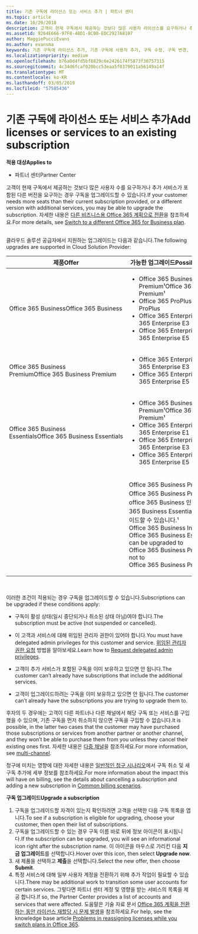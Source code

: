 ```yaml
---
title: 기존 구독에 라이선스 또는 서비스 추가 | 파트너 센터
ms.topic: article
ms.date: 10/29/2018
description: 고객이 현재 구독에서 제공하는 것보다 많은 사용자 라이선스를 요구하거나 추가 서비스가 포함된 다른 버전을 요구하는 경우 구독을 업그레이드할 수 있습니다.
ms.assetid: 9264E666-97F8-48D1-8C00-EDC2927A8107
author: MaggiePucciEvans
ms.author: evansma
keywords: 기존 구독에 라이선스 추가, 기존 구독에 사용자 추가, 구독 수정, 구독 변경, 고객에 대해 더 많은 라이선스 구입
ms.localizationpriority: medium
ms.openlocfilehash: b76a0d4fd5bf8829c6e2426174f5873f30757315
ms.sourcegitcommit: 4c34d6fcaf020bcc53eaa5f0379011a56149a14f
ms.translationtype: MT
ms.contentlocale: ko-KR
ms.lasthandoff: 03/05/2019
ms.locfileid: "57585436"
---
```

# <a name="add-licenses-or-services-to-an-existing-subscription"></a><span data-ttu-id="71366-104">기존 구독에 라이선스 또는 서비스 추가</span><span class="sxs-lookup"><span data-stu-id="71366-104">Add licenses or services to an existing subscription</span></span>

<span data-ttu-id="71366-105">**적용 대상**</span><span class="sxs-lookup"><span data-stu-id="71366-105">**Applies to**</span></span>

-  <span data-ttu-id="71366-106">파트너 센터</span><span class="sxs-lookup"><span data-stu-id="71366-106">Partner Center</span></span>

<span data-ttu-id="71366-107">고객이 현재 구독에서 제공하는 것보다 많은 사용자 수를 요구하거나 추가 서비스가 포함된 다른 버전을 요구하는 경우 구독을 업그레이드할 수 있습니다.</span><span class="sxs-lookup"><span data-stu-id="71366-107">If your customer needs more seats than their current subscription provided, or a different version with additional services, you may be able to upgrade the subscription.</span></span> <span data-ttu-id="71366-108">자세한 내용은 [다른 비즈니스용 Office 365 계획으로 전환](https://go.microsoft.com/fwlink/p/?LinkId=723577)을 참조하세요.</span><span class="sxs-lookup"><span data-stu-id="71366-108">For more details, see [Switch to a different Office 365 for Business plan](https://go.microsoft.com/fwlink/p/?LinkId=723577).</span></span>

## <a href="" id="upgradesubscription"></a>


<span data-ttu-id="71366-109">클라우드 솔루션 공급자에서 지원하는 업그레이드는 다음과 같습니다.</span><span class="sxs-lookup"><span data-stu-id="71366-109">The following upgrades are supported in Cloud Solution Provider:</span></span>

<table>
<colgroup>
<col width="50%" />
<col width="50%" />
</colgroup>
<thead>
<tr class="header">
<th><span data-ttu-id="71366-110">제품</span><span class="sxs-lookup"><span data-stu-id="71366-110">Offer</span></span></th>
<th><span data-ttu-id="71366-111">가능한 업그레이드</span><span class="sxs-lookup"><span data-stu-id="71366-111">Possible upgrades</span></span></th>
</tr>
</thead>
<tbody>
<tr class="odd">
<td><span data-ttu-id="71366-112">Office 365 Business</span><span class="sxs-lookup"><span data-stu-id="71366-112">Office 365 Business</span></span></td>
<td><ul>
<li><span data-ttu-id="71366-113">Office 365 Business Premium¹</span><span class="sxs-lookup"><span data-stu-id="71366-113">Office 365 Business Premium¹</span></span></li>
<li><span data-ttu-id="71366-114">Office 365 ProPlus</span><span class="sxs-lookup"><span data-stu-id="71366-114">Office 365 ProPlus</span></span></li>
<li><span data-ttu-id="71366-115">Office 365 Enterprise E3</span><span class="sxs-lookup"><span data-stu-id="71366-115">Office 365 Enterprise E3</span></span></li>
<li><span data-ttu-id="71366-116">Office 365 Enterprise E5</span><span class="sxs-lookup"><span data-stu-id="71366-116">Office 365 Enterprise E5</span></span></li>
</ul></td>
</tr>
<tr class="even">
<td><span data-ttu-id="71366-117">Office 365 Business Premium</span><span class="sxs-lookup"><span data-stu-id="71366-117">Office 365 Business Premium</span></span></td>
<td><ul>
<li><span data-ttu-id="71366-118">Office 365 Enterprise E3</span><span class="sxs-lookup"><span data-stu-id="71366-118">Office 365 Enterprise E3</span></span></li>
<li><span data-ttu-id="71366-119">Office 365 Enterprise E5</span><span class="sxs-lookup"><span data-stu-id="71366-119">Office 365 Enterprise E5</span></span></li>
</ul></td>
</tr>
<tr class="odd">
<td><span data-ttu-id="71366-120">Office 365 Business Essentials</span><span class="sxs-lookup"><span data-stu-id="71366-120">Office 365 Business Essentials</span></span></td>
<td><ul>
<li><span data-ttu-id="71366-121">Office 365 Business Premium¹</span><span class="sxs-lookup"><span data-stu-id="71366-121">Office 365 Business Premium¹</span></span></li>
<li><span data-ttu-id="71366-122">Office 365 Enterprise E1</span><span class="sxs-lookup"><span data-stu-id="71366-122">Office 365 Enterprise E1</span></span></li>
<li><span data-ttu-id="71366-123">Office 365 Enterprise E3</span><span class="sxs-lookup"><span data-stu-id="71366-123">Office 365 Enterprise E3</span></span></li>
<li><span data-ttu-id="71366-124">Office 365 Enterprise E5</span><span class="sxs-lookup"><span data-stu-id="71366-124">Office 365 Enterprise E5</span></span></li>
</ul></td>
</tr>
<tr class="even">
<td></td>
<td><p><span data-ttu-id="71366-125">Office 365 Business Premium 필요가 Office 365 Business Premium 인도 ¹ office 365 Business 인도 및 Office 365 Business Essentials 인도 업그레이드할 수 있습니다.</span><span class="sxs-lookup"><span data-stu-id="71366-125">¹ Office 365 Business India and Office 365 Business Essentials India can be upgraded to Office 365 Business Premium India, not to Office 365 Business Premium.</span></span></p></td>
</tr>
</tbody>
</table>

 

<span data-ttu-id="71366-126">이러한 조건이 적용되는 경우 구독을 업그레이드할 수 있습니다.</span><span class="sxs-lookup"><span data-stu-id="71366-126">Subscriptions can be upgraded if these conditions apply:</span></span>

-   <span data-ttu-id="71366-127">구독이 활성 상태(일시 중단되거나 취소된 상태 아님)여야 합니다.</span><span class="sxs-lookup"><span data-stu-id="71366-127">The subscription must be active (not suspended or cancelled).</span></span>

-   <span data-ttu-id="71366-128">이 고객과 서비스에 대해 위임된 관리자 권한이 있어야 합니다.</span><span class="sxs-lookup"><span data-stu-id="71366-128">You must have delegated admin privileges for this customer and service.</span></span> <span data-ttu-id="71366-129">[위임된 관리자 권한 요청](request-a-relationship-with-a-customer.md) 방법을 알아보세요.</span><span class="sxs-lookup"><span data-stu-id="71366-129">Learn how to [Request delegated admin privileges](request-a-relationship-with-a-customer.md).</span></span>

-   <span data-ttu-id="71366-130">고객이 추가 서비스가 포함된 구독을 이미 보유하고 있으면 안 됩니다.</span><span class="sxs-lookup"><span data-stu-id="71366-130">The customer can’t already have subscriptions that include the additional services.</span></span>

-   <span data-ttu-id="71366-131">고객이 업그레이드하려는 구독을 이미 보유하고 있으면 안 됩니다.</span><span class="sxs-lookup"><span data-stu-id="71366-131">The customer can’t already have the subscriptions you are trying to upgrade them to.</span></span>

<span data-ttu-id="71366-132">후자의 두 경우에는 고객이 다른 파트너나 다른 채널에서 해당 구독 또는 서비스를 구입했을 수 있으며, 기존 구독을 먼저 취소하지 않으면 구독을 구입할 수 없습니다.</span><span class="sxs-lookup"><span data-stu-id="71366-132">It is possible, in the latter two cases that the customer may have purchased those subscriptions or services from another partner or another channel, and they won’t be able to purchase them from you unless they cancel their existing ones first.</span></span> <span data-ttu-id="71366-133">자세한 내용은 [다중 채널](multichannel.md)을 참조하세요.</span><span class="sxs-lookup"><span data-stu-id="71366-133">For more information, see [multi-channel](multichannel.md).</span></span>

<span data-ttu-id="71366-134">청구에 미치는 영향에 대한 자세한 내용은 [일반적인 청구 시나리오](common-billing-scenarios.md)에서 구독 취소 및 새 구독 추가에 세부 정보를 참조하세요.</span><span class="sxs-lookup"><span data-stu-id="71366-134">For more information about the impact this will have on billing, see the details about cancelling a subscription and adding a new subscription in [Common billing scenarios](common-billing-scenarios.md).</span></span>

<span data-ttu-id="71366-135">**구독 업그레이드**</span><span class="sxs-lookup"><span data-stu-id="71366-135">**Upgrade a subscription**</span></span>

1.  <span data-ttu-id="71366-136">구독을 업그레이드할 자격이 있는지 확인하려면 고객을 선택한 다음 구독 목록을 엽니다.</span><span class="sxs-lookup"><span data-stu-id="71366-136">To see if a subscription is eligible for upgrading, choose your customer, then open their list of subscriptions.</span></span>
2.  <span data-ttu-id="71366-137">구독을 업그레이드할 수 있는 경우 구독 이름 바로 뒤에 정보 아이콘이 표시됩니다.</span><span class="sxs-lookup"><span data-stu-id="71366-137">If the subscription can be upgraded, you will see an informational icon right after the subscription name.</span></span> <span data-ttu-id="71366-138">이 아이콘을 마우스로 가리킨 다음 **지금 업그레이드**를 선택합니다.</span><span class="sxs-lookup"><span data-stu-id="71366-138">Hover over this icon, then select **Upgrade now**.</span></span>
3.  <span data-ttu-id="71366-139">새 제품을 선택하고 **제출**을 선택합니다.</span><span class="sxs-lookup"><span data-stu-id="71366-139">Select the new offer, then choose **Submit**.</span></span>
4.  <span data-ttu-id="71366-140">특정 서비스에 대해 일부 사용자 계정을 전환하기 위해 추가 작업이 필요할 수 있습니다.</span><span class="sxs-lookup"><span data-stu-id="71366-140">There may be additional work to transition some user accounts for certain services.</span></span> <span data-ttu-id="71366-141">그렇다면 파트너 센터 계정 및 영향을 받는 서비스의 목록을 제공 합니다.</span><span class="sxs-lookup"><span data-stu-id="71366-141">If so, the Partner Center provides a list of accounts and services that were affected.</span></span> <span data-ttu-id="71366-142">도움말은 기술 자료 문서 [Office 365 계획을 전환하는 동안 라이선스 재할당 시 문제 발생](https://go.microsoft.com/fwlink/p/?LinkId=723576)을 참조하세요.</span><span class="sxs-lookup"><span data-stu-id="71366-142">For help, see the knowledge base article [Problems in reassigning licenses while you switch plans in Office 365](https://go.microsoft.com/fwlink/p/?LinkId=723576).</span></span>

 

 



